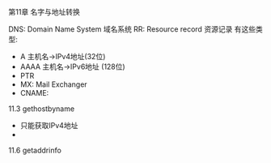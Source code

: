第11章 名字与地址转换

DNS: Domain Name System 域名系统
RR: Resource record 资源记录
有这些类型:
* A 主机名->IPv4地址(32位)
* AAAA 主机名->IPv6地址 (128位)
* PTR
* MX: Mail Exchanger
* CNAME: 

11.3 gethostbyname
* 只能获取IPv4地址
* 
11.6 getaddrinfo
